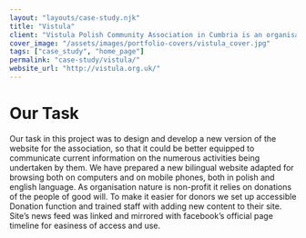```yaml
---
layout: "layouts/case-study.njk"
title: "Vistula"
client: "Vistula Polish Community Association in Cumbria is an organisation that officially represents the Cumbrian Polish community before local authorities and other organisations. The association has also been running a Polish Saturday school in Carlisle since 2012, and news portal Cumbria.pl since 2008. It also cooperates in many fields with other similar themed projects such as Multicultural Carlisle, Diverse Cumbria, 303 JAG Squad. In 2019 VISTULA organised Polish Heritage Day that was promoted and supported by Polish Consulate from Manchester."
cover_image: "/assets/images/portfolio-covers/vistula_cover.jpg"
tags: ["case_study", "home_page"]
permalink: "case-study/vistula/"
website_url: "http://vistula.org.uk/"
---
```


# Our Task

Our task in this project was to design and develop a new version of the website for the association, so that it could be better equipped to communicate current information on the numerous activities being undertaken by them. We have prepared a new bilingual website adapted for browsing both on computers and on mobile phones, both in polish and english language. As organisation nature is non-profit it relies on donations of the people of good will. To make it easier for donors we set up accessible Donation function and trained staff with adding new content to their site. Site’s news feed was linked and mirrored with facebook’s official page timeline for easiness of access and use.
